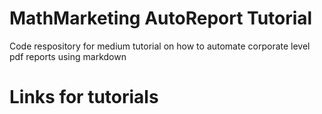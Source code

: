 # MathMarketing AutoReport Tutorial
Code respository for medium tutorial on how to automate corporate level pdf reports using markdown

# Links for tutorials
